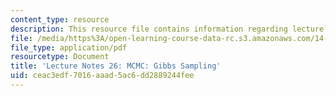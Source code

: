```yaml
---
content_type: resource
description: This resource file contains information regarding lecture 26.
file: /media/https%3A/open-learning-course-data-rc.s3.amazonaws.com/14-384-time-series-analysis-fall-2013/ceac3edf7016aaad5ac6dd2889244fee_MIT14_384F13_lec26.pdf
file_type: application/pdf
resourcetype: Document
title: 'Lecture Notes 26: MCMC: Gibbs Sampling'
uid: ceac3edf-7016-aaad-5ac6-dd2889244fee
---
```

